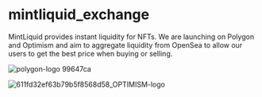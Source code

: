 # mintliquid_exchange

MintLiquid provides instant liquidity for NFTs. We are launching on Polygon and Optimism and aim to aggregate liquidity from OpenSea to allow our users to get the best price when buying or selling.

![polygon-logo 99647ca](https://user-images.githubusercontent.com/95650694/208264651-4a763259-f32c-416d-a14c-a10fe5296fd0.svg)

![611fd32ef63b79b5f8568d58_OPTIMISM-logo](https://user-images.githubusercontent.com/95650694/208264662-1e41bc3e-cfcf-4501-b2d6-616a8ceae397.svg)
